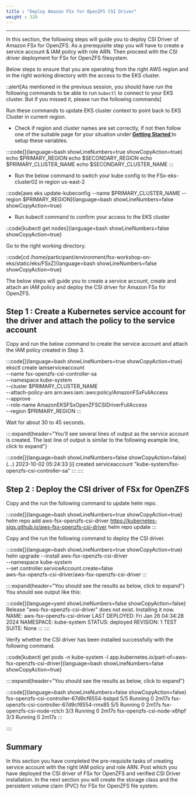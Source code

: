 ```yaml
---
title : "Deploy Amazon FSx for OpenZFS CSI Driver"
weight : 320
---
```

-------------------------------------------------------------

In this section, the following steps will guide you to deploy CSI Driver of Amazon FSx for OpenZFS. As a prerequisite step you will have to create a service account & IAM poilcy with role ARN. Then proceed with the CSI driver deployment for FSx for OpenZFS filesystem.

Below steps to ensure that you are operating from the right AWS region and in the right working directory with the access to the EKS cluster.

::alert[As mentioned in the previous session, you should have run the following commands to be able to run `kubectl` to connect to your EKS cluster. But if you missed it, please run the following commands]

Run these commands to update EKS cluster context to point back to EKS Cluster in current region. 

- Check if region and cluster names are set correctly, if not then follow one of the suitable page for your situation under **[Getting Started ](/020-setup)** to setup these variables. 

:::code[]{language=bash showLineNumbers=true showCopyAction=true}
echo $PRIMARY_REGION
echo $SECONDARY_REGION
echo $PRIMARY_CLUSTER_NAME
echo $SECONDARY_CLUSTER_NAME
:::

- Run the below command to switch your kube config to the FSx-eks-cluster02 in region us-east-2

::code[aws eks update-kubeconfig --name $PRIMARY_CLUSTER_NAME --region $PRIMARY_REGION]{language=bash showLineNumbers=false showCopyAction=true}

- Run kubectl command to confirm your access to the EKS cluster

::code[kubectl get nodes]{language=bash showLineNumbers=false showCopyAction=true}



Go to the right working directory.

::code[cd /home/participant/environment/fsx-workshop-on-eks/static/eks/FSxZ]{language=bash showLineNumbers=false showCopyAction=true}

The below steps will guide you to create a service account, create and attach an IAM policy and deploy the CSI driver for Amazon FSx for OpenZFS.

## Step 1 : Create a Kubernetes service account for the driver and attach the policy to the service account

Copy and run the below command to create the service account and attach the IAM policy created in Step 3. 

:::code[]{language=bash showLineNumbers=true showCopyAction=true}
eksctl create iamserviceaccount \
    --name fsx-openzfs-csi-controller-sa \
    --namespace kube-system \
    --cluster $PRIMARY_CLUSTER_NAME \
    --attach-policy-arn arn:aws:iam::aws:policy/AmazonFSxFullAccess \
    --approve \
    --role-name AmazonEKSFSxOpenZFSCSIDriverFullAccess \
    --region $PRIMARY_REGION
:::

Wait for about 30 to 45 seconds.

::::expand{header="You’ll see several lines of output as the service account is created. The last line of output is similar to the following example line, click to expand"}

:::code[]{language=bash showLineNumbers=false showCopyAction=false}
(...)
2023-10-02 05:24:33 [ℹ]  created serviceaccount "kube-system/fsx-openzfs-csi-controller-sa"
:::
::::

## Step 2 : Deploy the CSI driver of FSx for OpenZFS

Copy and the run the following command to update helm repo.

:::code[]{language=bash showLineNumbers=true showCopyAction=true}
helm repo add aws-fsx-openzfs-csi-driver https://kubernetes-sigs.github.io/aws-fsx-openzfs-csi-driver
helm repo update
:::

Copy and the run the following command to deploy the CSI driver.

:::code[]{language=bash showLineNumbers=true showCopyAction=true}
helm upgrade --install aws-fsx-openzfs-csi-driver \
    --namespace kube-system \
    --set controller.serviceAccount.create=false \
    aws-fsx-openzfs-csi-driver/aws-fsx-openzfs-csi-driver
:::

::::expand{header="You should see the results as below, click to expand"}
You should see output like this: 

:::code[]{language=yaml showLineNumbers=false showCopyAction=false}
Release "aws-fsx-openzfs-csi-driver" does not exist. Installing it now.
NAME: aws-fsx-openzfs-csi-driver
LAST DEPLOYED: Fri Jan 26 04:34:28 2024
NAMESPACE: kube-system
STATUS: deployed
REVISION: 1
TEST SUITE: None
:::
::::

Verify whether the CSI driver has been installed successfully with the following command.

::code[kubectl get pods -n kube-system -l app.kubernetes.io/part-of=aws-fsx-openzfs-csi-driver]{language=bash showLineNumbers=false showCopyAction=true}

::::expand{header="You should see the results as below, click to expand"}

:::code[]{language=bash showLineNumbers=false showCopyAction=false}
fsx-openzfs-csi-controller-67d9cf6554-bsbpd   5/5     Running   0          2m17s
fsx-openzfs-csi-controller-67d9cf6554-rmx85   5/5     Running   0          2m17s
fsx-openzfs-csi-node-rctch                    3/3     Running   0          2m17s
fsx-openzfs-csi-node-x6hpf                    3/3     Running   0          2m17s
:::

::::

## Summary

In this section you have completed the pre-requisite tasks of creating service account with the right IAM policy and role ARN. Post which you have deployed the CSI driver of FSx for OpenZFS and verified CSI Driver installation. In the next section you will create the storage class and the persistent volume claim (PVC) for FSx for OpenZFS file system. 